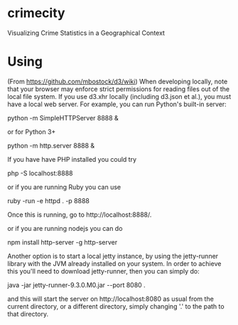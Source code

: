 crimecity
=========

Visualizing Crime Statistics in a Geographical Context

Using
=====

(From https://github.com/mbostock/d3/wiki)
When developing locally, note that your browser may enforce strict permissions
for reading files out of the local file system. If you use d3.xhr locally
(including d3.json et al.), you must have a local web server. For example,
you can run Python's built-in server:

python -m SimpleHTTPServer 8888 &

or for Python 3+

python -m http.server 8888 &

If you have have PHP installed you could try

php -S localhost:8888

or if you are running Ruby you can use

ruby -run -e httpd . -p 8888

Once this is running, go to http://localhost:8888/.

or if you are running nodejs you can do

npm install http-server -g http-server

Another option is to start a local jetty instance, by using the jetty-runner
library with the JVM already installed on your system. In order to achieve this
you'll need to download jetty-runner, then you can simply do:

java -jar jetty-runner-9.3.0.M0.jar  --port 8080  .

and this will start the server on http://localhost:8080 as usual from the
current directory, or a different directory, simply changing '.' to the path to
that directory.
